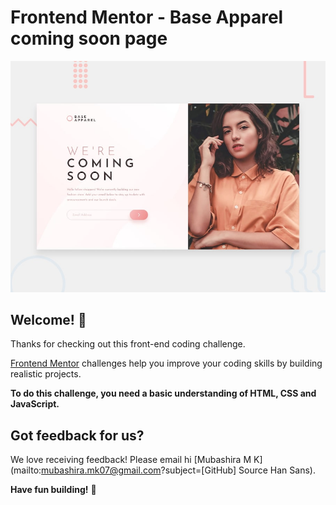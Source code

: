 # Frontend Mentor - Base Apparel coming soon page

![Design preview for the Base Apparel coming soon page coding challenge](./design/desktop-preview.jpg)

## Welcome! 👋

Thanks for checking out this front-end coding challenge.

[Frontend Mentor](https://www.frontendmentor.io) challenges help you improve your coding skills by building realistic projects.

**To do this challenge, you need a basic understanding of HTML, CSS and JavaScript.**


## Got feedback for us?

We love receiving feedback! Please email hi [Mubashira M K](mailto:mubashira.mk07@gmail.com?subject=[GitHub] Source Han Sans).



**Have fun building!** 🚀
